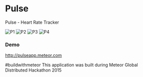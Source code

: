 # Pulse
Pulse - Heart Rate Tracker

![P1](https://raw.githubusercontent.com/firdausramlan/pulse/screenshot/screenshots/1.jpg "Pulse 1")
![P2](https://raw.githubusercontent.com/firdausramlan/pulse/screenshot/screenshots/1.jpg "Pulse 2")
![P3](https://raw.githubusercontent.com/firdausramlan/pulse/screenshot/screenshots/1.jpg "Pulse 3")
![P4](https://raw.githubusercontent.com/firdausramlan/pulse/screenshot/screenshots/1.jpg "Polar H7")

### Demo

http://pulseapp.meteor.com


&#35;buildwithmeteor
This application was built during Meteor Global Distributed Hackathon 2015
